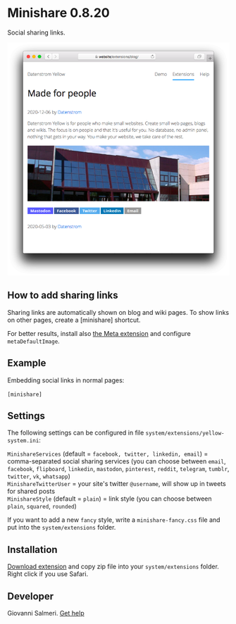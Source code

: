 Minishare 0.8.20
================
Social sharing links.

<p align="center"><img src="minishare-screenshot.png?raw=true" alt="Screenshot"></p>

## How to add sharing links

Sharing links are automatically shown on blog and wiki pages. To show links on other pages, create a [minishare] shortcut.

For better results, install also [the Meta extension](https://github.com/annaesvensson/yellow-meta) and configure `metaDefaultImage`.

## Example

Embedding social links in normal pages:

`[minishare]`

## Settings

The following settings can be configured in file `system/extensions/yellow-system.ini`:

`MinishareServices` (default = `facebook, twitter, linkedin, email`) = comma-separated social sharing services (you can choose between `email`, `facebook`, `flipboard`, `linkedin`, `mastodon`, `pinterest`, `reddit`, `telegram`, `tumblr`, `twitter`, `vk`, `whatsapp`)  
`MinishareTwitterUser` = your site's twitter `@username`, will show up in tweets for shared posts  
`MinishareStyle` (default = `plain`) = link style (you can choose between `plain`, `squared`, `rounded`)  

If you want to add a new `fancy` style, write a `minishare-fancy.css`  file and put into the `system/extensions` folder.

## Installation

[Download extension](https://github.com/GiovanniSalmeri/yellow-minishare/archive/master.zip) and copy zip file into your `system/extensions` folder. Right click if you use Safari.

## Developer

Giovanni Salmeri. [Get help](https://datenstrom.se/yellow/help/)
